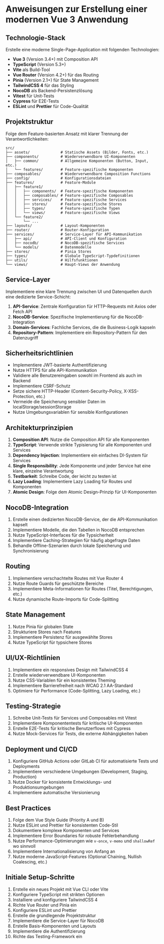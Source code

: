# Anweisungen zur Erstellung einer modernen Vue 3 Anwendung

## Technologie-Stack

Erstelle eine moderne Single-Page-Application mit folgenden Technologien:

- **Vue 3** (Version 3.4+) mit Composition API
- **TypeScript** (Version 5.3+)
- **Vite** als Build-Tool
- **Vue Router** (Version 4.2+) für das Routing
- **Pinia** (Version 2.1+) für State Management
- **TailwindCSS 4** für das Styling
- **NocoDB** als Backend-Persistenzlösung
- **Vitest** für Unit-Tests
- **Cypress** für E2E-Tests
- **ESLint** und **Prettier** für Code-Qualität

## Projektstruktur

Folge dem Feature-basierten Ansatz mit klarer Trennung der Verantwortlichkeiten:

```
src/
├── assets/              # Statische Assets (Bilder, Fonts, etc.)
├── components/          # Wiederverwendbare UI-Komponenten
│   ├── common/          # Allgemeine Komponenten (Button, Input, etc.)
│   └── features/        # Feature-spezifische Komponenten
├── composables/         # Wiederverwendbare Composition Functions
├── config/              # Konfigurationsdateien
├── features/            # Feature-Module
│   ├── feature1/
│   │   ├── components/  # Feature-spezifische Komponenten
│   │   ├── composables/ # Feature-spezifische Composables
│   │   ├── services/    # Feature-spezifische Services
│   │   ├── stores/      # Feature-spezifische Stores
│   │   ├── types/       # Feature-spezifische Typen
│   │   └── views/       # Feature-spezifische Views
│   └── feature2/
│       └── ...
├── layouts/             # Layout-Komponenten
├── router/              # Router-Konfiguration
├── services/            # Service-Layer für API-Kommunikation
│   ├── api/             # API-Client und Konfiguration
│   ├── nocodb/          # NocoDB-spezifische Services
│   └── models/          # Datenmodelle
├── stores/              # Pinia Stores
├── types/               # Globale TypeScript-Typdefinitionen
├── utils/               # Hilfsfunktionen
└── views/               # Haupt-Views der Anwendung
```

## Service-Layer

Implementiere eine klare Trennung zwischen UI und Datenquellen durch eine dedizierte Service-Schicht:

1. **API-Service**: Zentrale Konfiguration für HTTP-Requests mit Axios oder Fetch API
2. **NocoDB-Service**: Spezifische Implementierung für die NocoDB-Integration
3. **Domain-Services**: Fachliche Services, die die Business-Logik kapseln
4. **Repository-Pattern**: Implementiere ein Repository-Pattern für den Datenzugriff

## Sicherheitsrichtlinien

- Implementiere JWT-basierte Authentifizierung
- Nutze HTTPS für alle API-Kommunikation
- Validiere alle Benutzereingaben sowohl im Frontend als auch im Backend
- Implementiere CSRF-Schutz
- Setze sichere HTTP-Header (Content-Security-Policy, X-XSS-Protection, etc.)
- Vermeide die Speicherung sensibler Daten im localStorage/sessionStorage
- Nutze Umgebungsvariablen für sensible Konfigurationen

## Architekturprinzipien

1. **Composition API**: Nutze die Composition API für alle Komponenten
2. **TypeScript**: Verwende strikte Typisierung für alle Komponenten und Services
3. **Dependency Injection**: Implementiere ein einfaches DI-System für Services
4. **Single Responsibility**: Jede Komponente und jeder Service hat eine klare, einzelne Verantwortung
5. **Testbarkeit**: Schreibe Code, der leicht zu testen ist
6. **Lazy Loading**: Implementiere Lazy Loading für Routes und Komponenten
7. **Atomic Design**: Folge dem Atomic Design-Prinzip für UI-Komponenten

## NocoDB-Integration

1. Erstelle einen dedizierten NocoDB-Service, der die API-Kommunikation kapselt
2. Implementiere Modelle, die den Tabellen in NocoDB entsprechen
3. Nutze TypeScript-Interfaces für die Typsicherheit
4. Implementiere Caching-Strategien für häufig abgefragte Daten
5. Behandle Offline-Szenarien durch lokale Speicherung und Synchronisierung

## Routing

1. Implementiere verschachtelte Routes mit Vue Router 4
2. Nutze Route Guards für geschützte Bereiche
3. Implementiere Meta-Informationen für Routes (Titel, Berechtigungen, etc.)
4. Nutze dynamische Route-Imports für Code-Splitting

## State Management

1. Nutze Pinia für globalen State
2. Strukturiere Stores nach Features
3. Implementiere Persistenz für ausgewählte Stores
4. Nutze TypeScript für typsichere Stores

## UI/UX-Richtlinien

1. Implementiere ein responsives Design mit TailwindCSS 4
2. Erstelle wiederverwendbare UI-Komponenten
3. Nutze CSS-Variablen für ein konsistentes Theming
4. Implementiere Barrierefreiheit nach WCAG 2.1 AA-Standard
5. Optimiere für Performance (Code-Splitting, Lazy Loading, etc.)

## Testing-Strategie

1. Schreibe Unit-Tests für Services und Composables mit Vitest
2. Implementiere Komponententests für kritische UI-Komponenten
3. Erstelle E2E-Tests für kritische Benutzerflows mit Cypress
4. Nutze Mock-Services für Tests, die externe Abhängigkeiten haben

## Deployment und CI/CD

1. Konfiguriere GitHub Actions oder GitLab CI für automatisierte Tests und Deployments
2. Implementiere verschiedene Umgebungen (Development, Staging, Production)
3. Nutze Docker für konsistente Entwicklungs- und Produktionsumgebungen
4. Implementiere automatische Versionierung

## Best Practices

1. Folge dem Vue Style Guide (Priority A und B)
2. Nutze ESLint und Prettier für konsistenten Code-Stil
3. Dokumentiere komplexe Komponenten und Services
4. Implementiere Error Boundaries für robuste Fehlerbehandlung
5. Nutze Performance-Optimierungen wie `v-once`, `v-memo` und `shallowRef` wo sinnvoll
6. Implementiere Internationalisierung von Anfang an
7. Nutze moderne JavaScript-Features (Optional Chaining, Nullish Coalescing, etc.)

## Initiale Setup-Schritte

1. Erstelle ein neues Projekt mit Vue CLI oder Vite
2. Konfiguriere TypeScript mit strikten Optionen
3. Installiere und konfiguriere TailwindCSS 4
4. Richte Vue Router und Pinia ein
5. Konfiguriere ESLint und Prettier
6. Erstelle die grundlegende Projektstruktur
7. Implementiere die Service-Layer für NocoDB
8. Erstelle Basis-Komponenten und Layouts
9. Implementiere die Authentifizierung
10. Richte das Testing-Framework ein
